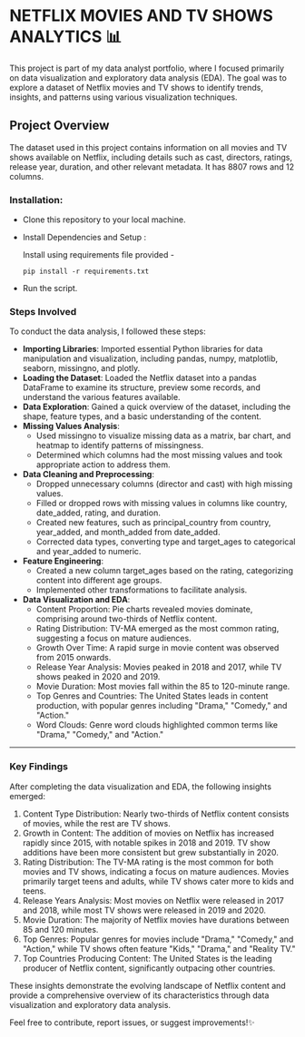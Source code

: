 # NETFLIX MOVIES AND TV SHOWS ANALYTICS 📊 

This project is part of my data analyst portfolio, where I focused primarily on data visualization and exploratory data analysis (EDA). The goal was to explore a dataset of Netflix movies and TV shows to identify trends, insights, and patterns using various visualization techniques.

## Project Overview

The dataset used in this project contains information on all movies and TV shows available on Netflix, including details such as cast, directors, ratings, release year, duration, and other relevant metadata. It has 8807 rows and 12 columns.

### Installation:
- Clone this repository to your local machine.

- Install Dependencies and Setup :
  
  Install using requirements file provided -
  ```
  pip install -r requirements.txt
  ```

- Run the script.

### Steps Involved
To conduct the data analysis, I followed these steps:
* **Importing Libraries**: Imported essential Python libraries for data manipulation and visualization, including pandas, numpy, matplotlib, seaborn, missingno, and plotly.
* **Loading the Dataset**: Loaded the Netflix dataset into a pandas DataFrame to examine its structure, preview some records, and understand the various features available.
* **Data Exploration**: Gained a quick overview of the dataset, including the shape, feature types, and a basic understanding of the content.
* **Missing Values Analysis**:
  - Used missingno to visualize missing data as a matrix, bar chart, and heatmap to identify patterns of missingness.
  - Determined which columns had the most missing values and took appropriate action to address them.
* **Data Cleaning and Preprocessing**:
  - Dropped unnecessary columns (director and cast) with high missing values.
  - Filled or dropped rows with missing values in columns like country, date_added, rating, and duration.
  - Created new features, such as principal_country from country, year_added, and month_added from date_added.
  - Corrected data types, converting type and target_ages to categorical and year_added to numeric.
* **Feature Engineering**:
  - Created a new column target_ages based on the rating, categorizing content into different age groups.
  - Implemented other transformations to facilitate analysis.
* **Data Visualization and EDA**:
  - Content Proportion: Pie charts revealed movies dominate, comprising around two-thirds of Netflix content.
  - Rating Distribution: TV-MA emerged as the most common rating, suggesting a focus on mature audiences.
  - Growth Over Time: A rapid surge in movie content was observed from 2015 onwards.
  - Release Year Analysis: Movies peaked in 2018 and 2017, while TV shows peaked in 2020 and 2019.
  - Movie Duration: Most movies fall within the 85 to 120-minute range.
  - Top Genres and Countries: The United States leads in content production, with popular genres including "Drama," "Comedy," and "Action."
  - Word Clouds: Genre word clouds highlighted common terms like "Drama," "Comedy," and "Action."

---

### Key Findings
After completing the data visualization and EDA, the following insights emerged:
  1. Content Type Distribution: Nearly two-thirds of Netflix content consists of movies, while the rest are TV shows.
  2. Growth in Content: The addition of movies on Netflix has increased rapidly since 2015, with notable spikes in 2018 and 2019. TV show additions have been more consistent but grew substantially in 2020.
  3. Rating Distribution: The TV-MA rating is the most common for both movies and TV shows, indicating a focus on mature audiences. Movies primarily target teens and adults, while TV shows cater more to kids and teens.
  4. Release Years Analysis: Most movies on Netflix were released in 2017 and 2018, while most TV shows were released in 2019 and 2020.
  5. Movie Duration: The majority of Netflix movies have durations between 85 and 120 minutes.
  6. Top Genres: Popular genres for movies include "Drama," "Comedy," and "Action," while TV shows often feature "Kids," "Drama," and "Reality TV."
  7. Top Countries Producing Content: The United States is the leading producer of Netflix content, significantly outpacing other countries.

     
These insights demonstrate the evolving landscape of Netflix content and provide a comprehensive overview of its characteristics through data visualization and exploratory data analysis.

Feel free to contribute, report issues, or suggest improvements!✨



